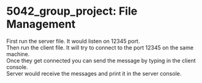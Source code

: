 # 5042_group_project: File Management
First run the server file. It would listen on 12345 port.
<br>
Then run the client file. It will try to connect to the port 12345 on the same machine.
<br>
Once they get connected you can send the message by typing in the client console.
<br>
Server would receive the messages and print it in the server console.


